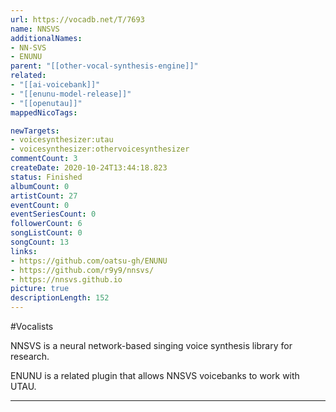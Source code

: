 ```yaml
---
url: https://vocadb.net/T/7693
name: NNSVS
additionalNames: 
- NN-SVS
- ENUNU
parent: "[[other-vocal-synthesis-engine]]"
related:
- "[[ai-voicebank]]"
- "[[enunu-model-release]]"
- "[[openutau]]"
mappedNicoTags:

newTargets:
- voicesynthesizer:utau
- voicesynthesizer:othervoicesynthesizer
commentCount: 3
createDate: 2020-10-24T13:44:18.823
status: Finished
albumCount: 0
artistCount: 27
eventCount: 0
eventSeriesCount: 0
followerCount: 6
songListCount: 0
songCount: 13
links: 
- https://github.com/oatsu-gh/ENUNU
- https://github.com/r9y9/nnsvs/
- https://nnsvs.github.io
picture: true
descriptionLength: 152
---
```


#Vocalists

NNSVS is a neural network-based singing voice synthesis library for research.

ENUNU is a related plugin that allows NNSVS voicebanks to work with UTAU.

---

